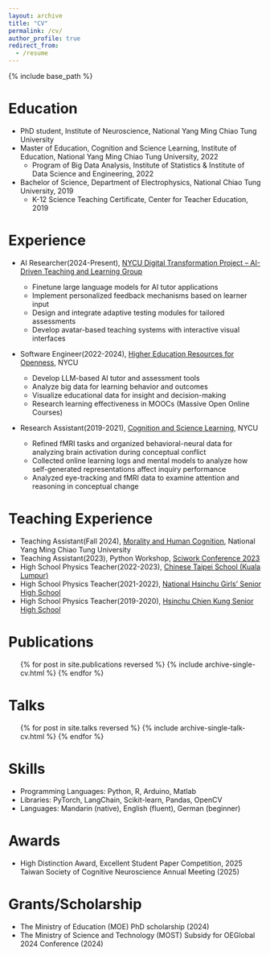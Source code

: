 ```yaml
---
layout: archive
title: "CV"
permalink: /cv/
author_profile: true
redirect_from:
  - /resume
---
```


{% include base_path %}

Education
======
* PhD student, Institute of Neuroscience, National Yang Ming Chiao Tung University
* Master of Education, Cognition and Science Learning, Institute of Education, National Yang Ming Chiao Tung University, 2022
  * Program of Big Data Analysis, Institute of Statistics & Institute of Data Science and Engineering, 2022
* Bachelor of Science, Department of Electrophysics, National Chiao Tung University, 2019
  * K-12 Science Teaching Certificate, Center for Teacher Education, 2019

Experience
======
* AI Researcher(2024-Present), [NYCU Digital Transformation Project – AI-Driven Teaching and Learning Group](https://www.nycu.edu.tw/nycu/en/app/news/view?module=headnews&id=552&serno=382d26e2-a3d0-4ea3-a9e7-8f871a0c3677)
  * Finetune large language models for AI tutor applications
  * Implement personalized feedback mechanisms based on learner input
  * Design and integrate adaptive testing modules for tailored assessments
  * Develop avatar-based teaching systems with interactive visual interfaces

* Software Engineer(2022-2024), [Higher Education Resources for Openness](https://hero.nycu.edu.tw/), NYCU 
  * Develop LLM-based AI tutor and assessment tools
  * Analyze big data for learning behavior and outcomes
  * Visualize educational data for insight and decision-making
  * Research learning effectiveness in MOOCs (Massive Open Online Courses)

* Research Assistant(2019-2021), [Cognition and Science Learning](https://esciedu.lab.nycu.edu.tw/hcshe/?page_id=614), NYCU
  * Refined fMRI tasks and organized behavioral-neural data for analyzing brain activation during conceptual conflict
  * Collected online learning logs and mental models to analyze how self-generated representations affect inquiry performance
  * Analyzed eye-tracking and fMRI data to examine attention and reasoning in conceptual change

Teaching Experience
======
* Teaching Assistant(Fall 2024), [Morality and Human Cognition](https://timetable.nycu.edu.tw/?r=main/crsoutline&Acy=113&Sem=1&CrsNo=161056&lang=en-us), National Yang Ming Chiao Tung University
* Teaching Assistant(2023), Python Workshop, [Sciwork Conference 2023](https://conf2023.sciwork.dev/) 
* High School Physics Teacher(2022-2023), [Chinese Taipei School (Kuala Lumpur)](https://www.cts.edu.my/)
* High School Physics Teacher(2021-2022), [National Hsinchu Girls’ Senior High School](https://www.hgsh.hc.edu.tw/ischool/publish_page/0/)
* High School Physics Teacher(2019-2020), [Hsinchu Chien Kung Senior High School](https://www.cksh.hc.edu.tw/nss/p/index)

Publications
======
  <ul>{% for post in site.publications reversed %}
    {% include archive-single-cv.html %}
  {% endfor %}</ul>
  
Talks
======
  <ul>{% for post in site.talks reversed %}
    {% include archive-single-talk-cv.html  %}
  {% endfor %}</ul>
  
Skills
======
* Programming Languages: Python, R, Arduino, Matlab
* Libraries: PyTorch, LangChain, Scikit-learn, Pandas, OpenCV
* Languages: Mandarin (native), English (fluent), German (beginner)

Awards
======
* High Distinction Award, Excellent Student Paper Competition, 2025 Taiwan Society of Cognitive Neuroscience Annual Meeting (2025)

Grants/Scholarship
======
* The Ministry of Education (MOE) PhD scholarship (2024)
* The Ministry of Science and Technology (MOST) Subsidy for OEGlobal 2024 Conference (2024)